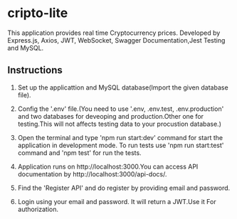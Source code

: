 # cripto-lite
This application provides real time Cryptocurrency prices.
Developed by Express.js, Axios, JWT, WebSocket, Swagger Documentation,Jest Testing and MySQL.

## Instructions 

1. Set up the applicattion and MySQL database(Import the given database file).

2. Config the '.env' file.(You need to use '.env, .env.test, .env.production' and two databases for
   deveoping and production.Other one for testing.This will not affects testing data to your procustion database.)

4. Open the terminal and type 'npm run start:dev' command for start the application in development mode.
   To run tests use 'npm run start:test' command and 'npm test' for run the tests.

5. Application runs on http://localhost:3000.You can access API documentation by
   http://localhost:3000/api-docs/.

6. Find the 'Register API' and do register by providing email and password.

7. Login using your email and password. It will return a JWT.Use it For authorization.  
